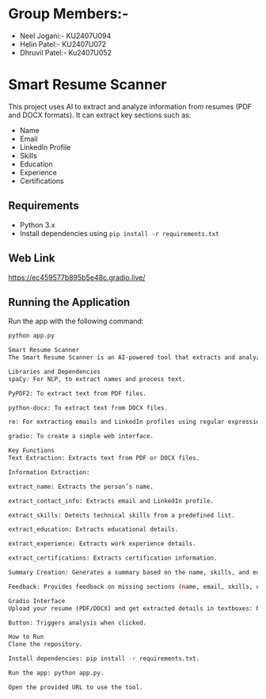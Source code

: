 # Group Members:-

- Neel Jogani:- KU2407U094
- Helin Patel:- KU2407U072
- Dhruvil Patel:- Ku2407U052


# Smart Resume Scanner

This project uses AI to extract and analyze information from resumes (PDF and DOCX formats). It can extract key sections such as:

- Name
- Email
- LinkedIn Profile
- Skills
- Education
- Experience
- Certifications

## Requirements

- Python 3.x
- Install dependencies using `pip install -r requirements.txt`

## Web Link
https://ec459577b895b5e48c.gradio.live/

## Running the Application

Run the app with the following command:

```bash
python app.py

Smart Resume Scanner
The Smart Resume Scanner is an AI-powered tool that extracts and analyzes key sections from resumes in PDF or DOCX formats. It provides feedback on missing sections and generates a summary based on the resume content.

Libraries and Dependencies
spaCy: For NLP, to extract names and process text.

PyPDF2: To extract text from PDF files.

python-docx: To extract text from DOCX files.

re: For extracting emails and LinkedIn profiles using regular expressions.

gradio: To create a simple web interface.

Key Functions
Text Extraction: Extracts text from PDF or DOCX files.

Information Extraction:

extract_name: Extracts the person’s name.

extract_contact_info: Extracts email and LinkedIn profile.

extract_skills: Detects technical skills from a predefined list.

extract_education: Extracts educational details.

extract_experience: Extracts work experience details.

extract_certifications: Extracts certification information.

Summary Creation: Generates a summary based on the name, skills, and education.

Feedback: Provides feedback on missing sections (name, email, skills, etc.).

Gradio Interface
Upload your resume (PDF/DOCX) and get extracted details in textboxes: Name, Email, LinkedIn, Skills, Education, Experience, Certifications, and Feedback on missing sections.

Button: Triggers analysis when clicked.

How to Run
Clone the repository.

Install dependencies: pip install -r requirements.txt.

Run the app: python app.py.

Open the provided URL to use the tool.
